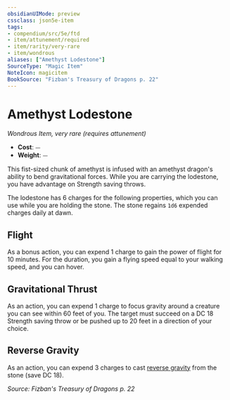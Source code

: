 ```yaml
---
obsidianUIMode: preview
cssclass: json5e-item
tags:
- compendium/src/5e/ftd
- item/attunement/required
- item/rarity/very-rare
- item/wondrous
aliases: ["Amethyst Lodestone"]
SourceType: "Magic Item"
NoteIcon: magicitem
BookSource: "Fizban's Treasury of Dragons p. 22"
---
```

# Amethyst Lodestone
*Wondrous Item, very rare (requires attunement)*  

- **Cost**: ⏤
- **Weight**: ⏤

This fist-sized chunk of amethyst is infused with an amethyst dragon's ability to bend gravitational forces. While you are carrying the lodestone, you have advantage on Strength saving throws.

The lodestone has 6 charges for the following properties, which you can use while you are holding the stone. The stone regains `1d6` expended charges daily at dawn.

## Flight

As a bonus action, you can expend 1 charge to gain the power of flight for 10 minutes. For the duration, you gain a flying speed equal to your walking speed, and you can hover.

## Gravitational Thrust

As an action, you can expend 1 charge to focus gravity around a creature you can see within 60 feet of you. The target must succeed on a DC 18 Strength saving throw or be pushed up to 20 feet in a direction of your choice.

## Reverse Gravity

As an action, you can expend 3 charges to cast [reverse gravity](/2-Mechanics/CLI/spells/reverse-gravity.md) from the stone (save DC 18).

*Source: Fizban's Treasury of Dragons p. 22*